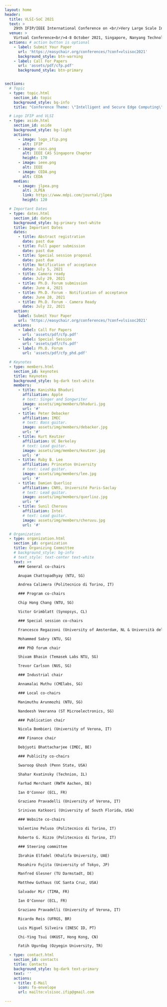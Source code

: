 ```yaml
---
layout: home
header:
  title: VLSI-SoC 2021
  text: >
    29th IFIP/IEEE International Conference on <br/>Very Large Scale Integration
  venue: >
    Virtual Conference<br/>4-8 October 2021, Singapore, Nanyang Technological University Center
  actions: # action button is optional
    - label: Submit Your Paper
      url: 'https://easychair.org/conferences/?conf=vlsisoc2021'
      background_style: btn-warning
    - label: Call For Papers
      url: 'assets/pdf/cfp.pdf'
      background_style: btn-primary


sections:
  # Topic
  - type: topic.html
    section_id: topic
    background_style: bg-info
    title: "Conference Theme: \"Intelligent and Secure Edge Computing\""

  # Logo IFIP and VLSI
  - type: aside.html
    section_id: aside
    background_style: bg-light
    actions:
      - image: logo_ifip.png
        alt: IFIP
      - image: cass.png
        alt: IEEE CAS Singapore Chapter
        height: 170
      - image: ieee.png
        alt: IEEE
      - image: CEDA.png
        alt: CEDA
    medias:
      - image: jlpea.png
        alt: JLPEA
        link: https://www.mdpi.com/journal/jlpea
        height: 120

  # Important Dates
  - type: dates.html
    section_id: dates
    background_style: bg-primary text-white
    title: Important Dates
    dates:
      - title: Abstract registration
        date: past due
      - title: Full paper submission
        date: past due
      - title: Special session proposal
        date: past due
      - title: Notification of acceptance
        date: July 5, 2021
      - title: Camera ready
        date: July 29, 2021
      - title: Ph.D. Forum submission
        date: June 4, 2021
      - title: Ph.D. Forum - Notification of acceptance
        date: June 28, 2021
      - title: Ph.D. Forum - Camera Ready
        date: July 22, 2021
    action:
      label: Submit Your Paper
      url: 'https://easychair.org/conferences/?conf=vlsisoc2021'
    actions:
      - label: Call For Papers
        url: 'assets/pdf/cfp.pdf'
      - label: Special Session
        url: 'assets/pdf/cfs.pdf'
      - label: Ph.D. Forum
        url: 'assets/pdf/cfp_phd.pdf'

  # Keynotes
  - type: members.html
    section_id: keynotes
    title: Keynotes
    background_style: bg-dark text-white
    members:
      - title: Kanishka Bhaduri
        affiliation: Apple
        # text: Singer and Songwriter
        image: assets/img/members/bhaduri.jpg
        url: '#'
      - title: Peter Debacker
        affiliation: IMEC
        # text: Bass guitar.
        image: assets/img/members/debacker.jpg
        url: '#'
      - title: Kurt Keutzer
        affiliation: UC Berkeley
        # text: Lead guitar.
        image: assets/img/members/keutzer.jpg
        url: '#'
      - title: Ruby B. Lee
        affiliation: Princeton University
        # text: Lead guitar.
        image: assets/img/members/lee.jpg
        url: '#'
      - title: Damien Querlioz
        affiliation: CNRS, Université Paris-Saclay
        # text: Lead guitar.
        image: assets/img/members/querlioz.jpg
        url: '#'
      - title: Sunil Cheruvu
        affiliation: Intel
        # text: Lead guitar.
        image: assets/img/members/cheruvu.jpg
        url: '#'

  # Organization
  - type: organization.html
    section_id: organization
    title: Organizing Committee
    # background_style: bg-info
    # text_style: text-center text-white
    text: >+
      ### General co-chairs

      Anupam Chattopadhyay (NTU, SG)

      Andrea Calimera (Politecnico di Torino, IT)

      ### Program co-chairs

      Chip Hong Chang (NTU, SG)

      Victor Grimblatt (Synopsys, CL)

      ### Special session co-chairs

      Francesco Regazzoni (University of Amsterdam, NL & Università della Svizzera Italiana, CH)

      Mohammed Sabry (NTU, SG)

      ### PhD forum chair

      Shivam Bhasin (Temasek Labs NTU, SG)

      Trevor Carlson (NUS, SG)

      ### Industrial chair

      Annamalai Muthu (CMElabs, SG)

      ### Local co-chairs

      Manimuthu Arunmozhi (NTU, SG)

      Nandeesh Veeranna (ST Microelectronics, SG)

      ### Publication chair

      Nicola Bombieri (University of Verona, IT)

      ### Finance chair

      Debjyoti Bhattacharjee (IMEC, BE)

      ### Publicity co-chairs

      Swaroop Ghosh (Penn State, USA)

      Shahar Kvatinsky (Technion, IL)

      Farhad Merchant (RWTH Aachen, DE)

      Ian O'Connor (ECL, FR)

      Graziano Pravadelli (University of Verona, IT)

      Srinivas Katkoori (University of South Florida, USA)

      ### Website co-chairs

      Valentino Peluso (Politecnico di Torino, IT)

      Roberto G. Rizzo (Politecnico di Torino, IT)

      ### Steering committee

      Ibrahim Elfadel (Khalifa University, UAE)

      Masahiro Fujita (University of Tokyo, JP)

      Manfred Glesner (TU Darmstadt, DE)

      Matthew Guthaus (UC Santa Cruz, USA)

      Salvador Mir (TIMA, FR)

      Ian O'Connor (ECL, FR)

      Graziano Pravadelli (University of Verona, IT)

      Ricardo Reis (UFRGS, BR)

      Luis Miguel Silveira (INESC ID, PT)

      Chi-Ying Tsui (HKUST, Hong Kong, CN)

      Fatih Ugurdag (Ozyegin University, TR)

  - type: contact.html
    section_id: contacts
    title: Contacts
    background_style: bg-dark text-primary
    text: ''
    actions:
    - title: E-Mail
      icon: fa-envelope
      url: mailto:vlsisoc.ifip@gmail.com

---
```

